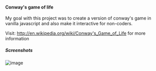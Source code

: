 #### Conway's game of life

My goal with this project was to create a version of conway's game in vanilla javascript and also make it interactive for non-coders. 

Visit: http://en.wikipedia.org/wiki/Conway's_Game_of_Life for more information

##### Screenshots
![image](http://i.minus.com/ibaYs0T4rqKWPh.png)